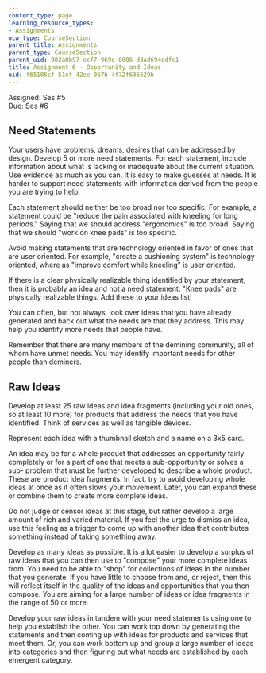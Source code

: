 ```yaml
---
content_type: page
learning_resource_types:
- Assignments
ocw_type: CourseSection
parent_title: Assignments
parent_type: CourseSection
parent_uid: 982a0b97-ecf7-969c-8006-d3ad694edfc1
title: Assignment 6 - Opportunity and Ideas
uid: f65105cf-51ef-42ee-067b-4f72f635629b
---
```


Assigned: Ses #5  
Due: Ses #6

Need Statements
---------------

Your users have problems, dreams, desires that can be addressed by design. Develop 5 or more need statements. For each statement, include information about what is lacking or inadequate about the current situation. Use evidence as much as you can. It is easy to make guesses at needs. It is harder to support need statements with information derived from the people you are trying to help.

Each statement should neither be too broad nor too specific. For example, a statement could be "reduce the pain associated with kneeling for long periods." Saying that we should address "ergonomics" is too broad. Saying that we should "work on knee pads" is too specific.

Avoid making statements that are technology oriented in favor of ones that are user oriented. For example, "create a cushioning system" is technology oriented, where as "improve comfort while kneeling" is user oriented.

If there is a clear physically realizable thing identified by your statement, then it is probably an idea and not a need statement. "Knee pads" are physically realizable things. Add these to your ideas list!

You can often, but not always, look over ideas that you have already generated and back out what the needs are that they address. This may help you identify more needs that people have.

Remember that there are many members of the demining community, all of whom have unmet needs. You may identify important needs for other people than deminers.

Raw Ideas
---------

Develop at least 25 raw ideas and idea fragments (including your old ones, so at least 10 more) for products that address the needs that you have identified. Think of services as well as tangible devices.

Represent each idea with a thumbnail sketch and a name on a 3x5 card.

An idea may be for a whole product that addresses an opportunity fairly completely or for a part of one that meets a sub-opportunity or solves a sub- problem that must be further developed to describe a whole product. These are product idea fragments. In fact, try to avoid developing whole ideas at once as it often slows your movement. Later, you can expand these or combine them to create more complete ideas.

Do not judge or censor ideas at this stage, but rather develop a large amount of rich and varied material. If you feel the urge to dismiss an idea, use this feeling as a trigger to come up with another idea that contributes something instead of taking something away.

Develop as many ideas as possible. It is a lot easier to develop a surplus of raw ideas that you can then use to "compose" your more complete ideas from. You need to be able to "shop" for collections of ideas in the number that you generate. If you have little to choose from and, or reject, then this will reflect itself in the quality of the ideas and opportunities that you then compose. You are aiming for a large number of ideas or idea fragments in the range of 50 or more.

Develop your raw ideas in tandem with your need statements using one to help you establish the other. You can work top down by generating the statements and then coming up with ideas for products and services that meet them. Or, you can work bottom up and group a large number of ideas into categories and then figuring out what needs are established by each emergent category.